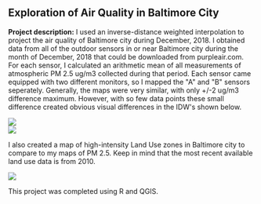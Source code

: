 ## Exploration of Air Quality in Baltimore City 
**Project description:** I used an inverse-distance weighted interpolation to project the air quality of Baltimore city during December, 2018. I obtained data from all of the outdoor sensors in or near Baltimore city during the month of December, 2018 that could be downloaded from purpleair.com. For each sensor, I calculated an arithmetic mean of all measurements of atmospheric PM 2.5 ug/m3 collected during that period. 
Each sensor came equipped with two different monitors, so I mapped the "A" and "B" sensors seperately. Generally, the maps were very similar, with only +/-2 ug/m3 difference maximum. However, with so few data points these small difference created obvious visual differences in the IDW's shown below. 


<img src="/images/AsensorsFinalMap.png?raw=TRUE"/>
<br>
<img src="/images/BsensorsFinalMap.png?raw=TRUE"/>

I also created a map of high-intensity Land Use zones in Baltimore city to compare to my maps of PM 2.5. Keep in mind that the most recent available land use data is from 2010. 

<img src="/images/LULC_Map.png?raw=TRUE"/>

This project was completed using R and QGIS. 
